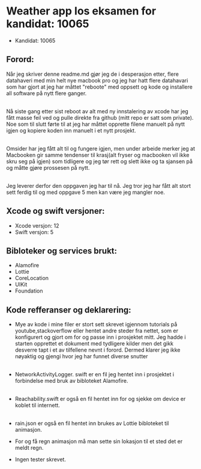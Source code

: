 <?xml version="1.0" encoding="UTF-8" standalone="no"?>
<document type="com.apple.InterfaceBuilder3.CocoaTouch.XIB" version="3.0" toolsVersion="13142" targetRuntime="iOS.CocoaTouch" propertyAccessControl="none" useAutolayout="YES" useTraitCollections="YES" useSafeAreas="YES" colorMatched="YES">
    <dependencies>
        <plugIn identifier="com.apple.InterfaceBuilder.IBCocoaTouchPlugin" version="12042"/>
    </dependencies>
    <objects>
        <placeholder placeholderIdentifier="IBFilesOwner" id="-1" userLabel="File's Owner"/>
        <placeholder placeholderIdentifier="IBFirstResponder" id="-2" customClass="UIResponder"/>
    </objects>
</document>



# Weather app Ios eksamen for kandidat: 10065

- Kandidat: 10065


## Forord:
Når jeg skriver denne readme.md gjør jeg de i desperasjon etter, flere datahaveri med min helt nye macbook pro og jeg har hatt flere datahavari som har gjort at jeg har måttet "reboote" med oppsett og kode og installere all software på nytt flere ganger.  <br></br> 

Nå siste gang etter sist reboot av alt med ny innstalering av xcode har jeg fått masse feil ved og pulle direkte fra github (mitt repo er satt som private). Noe som til slutt førte til at jeg har måttet opprette filene manuelt på nytt igjen og kopiere koden inn manuelt i et nytt prosjekt.  <br></br> 

Omsider har jeg fått alt til og fungere igjen, men under arbeide merker jeg at Macbooken gir samme tendenser til krasj(alt fryser og macbooken vil ikke skru seg på igjen) som tidligere og jeg tør rett og slett ikke og ta sjansen på og måtte gjøre prossesen på nytt. <br></br> 

Jeg leverer derfor den oppgaven jeg har til nå. Jeg tror jeg har fått alt stort sett ferdig til og med oppgave 5 men kan være jeg mangler noe.



## Xcode og swift versjoner:
- Xcode versjon: 12
- Swift versjon: 5


## Bibloteker og services brukt:
- Alamofire
- Lottie
- CoreLocation
- UIKit
- Foundation

## Kode refferanser og deklarering:
- Mye av kode i mine filer er stort sett skrevet igjennom tutorials på youtube,stackoverflow eller hentet andre steder fra nettet, som er konfigurert og gjort om for og passe inn i prosjektet mitt.
Jeg hadde i starten opprettet et dokument med tydligere kilder men det gikk desverre tapt i et av tilfellene nevnt i forord. Dermed klarer jeg ikke nøyaktig og gjengi hvor jeg har funnet diverse snutter<br></br> 

-  NetworkActivityLogger. swift er en fil jeg hentet inn i prosjektet i forbindelse med bruk av bibloteket Alamofire.<br></br> 

- Reachability.swift er også en fil hentet inn for og sjekke om device er koblet til internett.<br></br> 

- rain.json er også en fil hentet inn brukes av Lottie bibloteket til animasjon.

- For og få regn animasjon må man sette sin lokasjon til et sted det er meldt regn.

- Ingen tester skrevet.

















